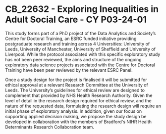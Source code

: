 # CB_22632 - Exploring Inequalities in Adult Social Care - CY P03-24-01
This study forms part of a PhD project of the Data Analytics and Society’s Centre for Doctoral Training, an ESRC funded initiative providing postgraduate research and training across 4 Universities: University of Leeds, University of Manchester, University of Sheffield and University of Liverpool. While the protocol associated with this specific exploratory study has not been peer reviewed, the aims and structure of the ongoing exploratory data science projects associated with the Centre for Doctoral Training have been peer reviewed by the relevant ESRC Panel. 

Once a study design for the project is finalised it will be submitted for ethical approval at a relevant Research Committee at the University of Leeds. The University’s guidelines for ethical review are designed to complement that provided by NHS Health Research Authority. Given the level of detail in the research design required for ethical review, and the nature of the requested data, formulating the research design will require an initial phase of exploratory analysis. In addition, given our focus on supporting applied decision making, we propose the study design be developed in collaboration with the members of Bradford's NIHR Health Determinants Research Collaboration team.
